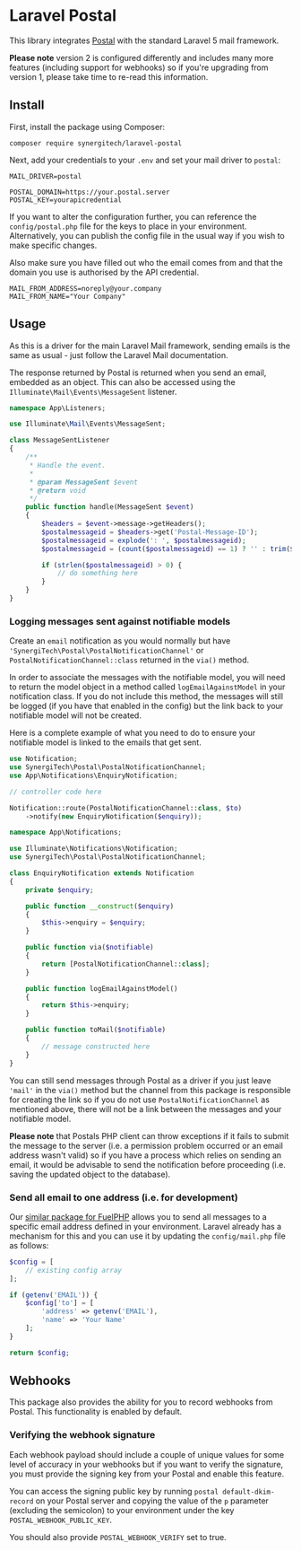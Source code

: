 # Laravel Postal

This library integrates [Postal](https://github.com/atech/postal) with the standard Laravel 5 mail framework.

**Please note** version 2 is configured differently and includes many more features (including support for webhooks) so if you're upgrading from version 1, please take time to re-read this information.

## Install

First, install the package using Composer:

```
composer require synergitech/laravel-postal
```

Next, add your credentials to your `.env` and set your mail driver to `postal`:

```
MAIL_DRIVER=postal

POSTAL_DOMAIN=https://your.postal.server
POSTAL_KEY=yourapicredential
```

If you want to alter the configuration further, you can reference the `config/postal.php` file for the keys to place in your environment. Alternatively, you can publish the config file in the usual way if you wish to make specific changes.

Also make sure you have filled out who the email comes from and that the domain you use is authorised by the API credential.

```
MAIL_FROM_ADDRESS=noreply@your.company
MAIL_FROM_NAME="Your Company"
```

## Usage

As this is a driver for the main Laravel Mail framework, sending emails is the same as usual - just follow the Laravel Mail documentation.

The response returned by Postal is returned when you send an email, embedded as an object. This can also be accessed using the `Illuminate\Mail\Events\MessageSent` listener.

```php
namespace App\Listeners;

use Illuminate\Mail\Events\MessageSent;

class MessageSentListener
{
    /**
     * Handle the event.
     *
     * @param MessageSent $event
     * @return void
     */
    public function handle(MessageSent $event)
    {
        $headers = $event->message->getHeaders();
        $postalmessageid = $headers->get('Postal-Message-ID');
        $postalmessageid = explode(': ', $postalmessageid);
        $postalmessageid = (count($postalmessageid) == 1) ? '' : trim($postalmessageid[1]);

        if (strlen($postalmessageid) > 0) {
            // do something here
        }
    }
}
```

### Logging messages sent against notifiable models

Create an `email` notification as you would normally but have `'SynergiTech\Postal\PostalNotificationChannel'` or `PostalNotificationChannel::class` returned in the `via()` method.

In order to associate the messages with the notifiable model, you will need to return the model object in a method called `logEmailAgainstModel` in your notification class. If you do not include this method, the messages will still be logged (if you have that enabled in the config) but the link back to your notifiable model will not be created.

Here is a complete example of what you need to do to ensure your notifiable model is linked to the emails that get sent.

```php
use Notification;
use SynergiTech\Postal\PostalNotificationChannel;
use App\Notifications\EnquiryNotification;

// controller code here

Notification::route(PostalNotificationChannel::class, $to)
    ->notify(new EnquiryNotification($enquiry));
```

```php
namespace App\Notifications;

use Illuminate\Notifications\Notification;
use SynergiTech\Postal\PostalNotificationChannel;

class EnquiryNotification extends Notification
{
    private $enquiry;

    public function __construct($enquiry)
    {
        $this->enquiry = $enquiry;
    }

    public function via($notifiable)
    {
        return [PostalNotificationChannel::class];
    }

    public function logEmailAgainstModel()
    {
        return $this->enquiry;
    }

    public function toMail($notifiable)
    {
        // message constructed here
    }
}
```

You can still send messages through Postal as a driver if you just leave `'mail'` in the `via()` method but the channel from this package is responsible for creating the link so if you do not use `PostalNotificationChannel` as mentioned above, there will not be a link between the messages and your notifiable model.

**Please note** that Postals PHP client can throw exceptions if it fails to submit the message to the server (i.e. a permission problem occurred or an email address wasn't valid) so if you have a process which relies on sending an email, it would be advisable to send the notification before proceeding (i.e. saving the updated object to the database).

### Send all email to one address (i.e. for development)

Our [similar package for FuelPHP](https://github.com/SynergiTech/fuelphp-postal) allows you to send all messages to a specific email address defined in your environment. Laravel already has a mechanism for this and you can use it by updating the `config/mail.php` file as follows:

```php
$config = [
    // existing config array
];

if (getenv('EMAIL')) {
    $config['to'] = [
        'address' => getenv('EMAIL'),
        'name' => 'Your Name'
    ];
}

return $config;
```

## Webhooks

This package also provides the ability for you to record webhooks from Postal. This functionality is enabled by default.

### Verifying the webhook signature

Each webhook payload should include a couple of unique values for some level of accuracy in your webhooks but if you want to verify the signature, you must provide the signing key from your Postal and enable this feature.

You can access the signing public key by running `postal default-dkim-record` on your Postal server and copying the value of the `p` parameter (excluding the semicolon) to your environment under the key `POSTAL_WEBHOOK_PUBLIC_KEY`.

You should also provide `POSTAL_WEBHOOK_VERIFY` set to true.
